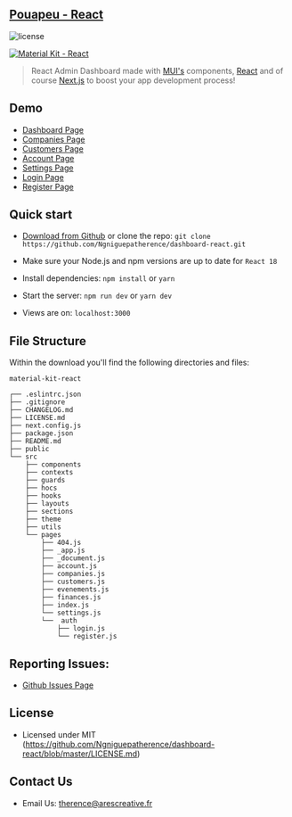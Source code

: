 ## [Pouapeu - React](https://pouapeu.vercel.com/) 

![license](https://img.shields.io/badge/license-MIT-blue.svg)

[![Material Kit - React](https://github.com/devias-io/material-kit-react/blob/main/public/assets/thumbnail.png)](https://material-kit-react.devias.io/)

> React Admin Dashboard made with [MUI's](https://mui.com/?ref=devias-io)
> components, [React](https://reactjs.org/?ref=devias-io) and of
> course [Next.js](https://github.com/vercel/next.js/?ref=devias-io) to boost your app development
> process!

## Demo

- [Dashboard Page](https://pouapeu.vercel.com/)
- [Companies Page](https://pouapeu.vercel.com/companies)
- [Customers Page](https://pouapeu.vercel.com/customers)
- [Account Page](https://pouapeu.vercel.com/account)
- [Settings Page](https://pouapeu.vercel.com/settings)
- [Login Page](https://pouapeu.vercel.com/auth/login)
- [Register Page](https://pouapeu.vercel.com/auth/register)


## Quick start

- [Download from Github](https://github.com/Ngniguepatherence/dashboard-react/archive/refs/heads/main.zip)  or clone the
  repo: `git clone https://github.com/Ngniguepatherence/dashboard-react.git`

- Make sure your Node.js and npm versions are up to date for `React 18`

- Install dependencies: `npm install` or `yarn`

- Start the server: `npm run dev` or `yarn dev`

- Views are on: `localhost:3000`

## File Structure

Within the download you'll find the following directories and files:

```
material-kit-react

┌── .eslintrc.json
├── .gitignore
├── CHANGELOG.md
├── LICENSE.md
├── next.config.js
├── package.json
├── README.md
├── public
└── src
	├── components
	├── contexts
	├── guards
	├── hocs
	├── hooks
	├── layouts
	├── sections
	├── theme
	├── utils
	└── pages
		├── 404.js
		├── _app.js
		├── _document.js
		├── account.js
		├── companies.js
		├── customers.js
		├── evenements.js
		├── finances.js
		├── index.js
		└── settings.js
		└──  auth
			├── login.js
			└── register.js
```


## Reporting Issues:

- [Github Issues Page](https://github.com/Ngniguepatherence/dashboard-react/issues?ref=Ngniguepatherence)

## License

- Licensed under MIT (https://github.com/Ngniguepatherence/dashboard-react/blob/master/LICENSE.md)

## Contact Us

- Email Us: therence@arescreative.fr
